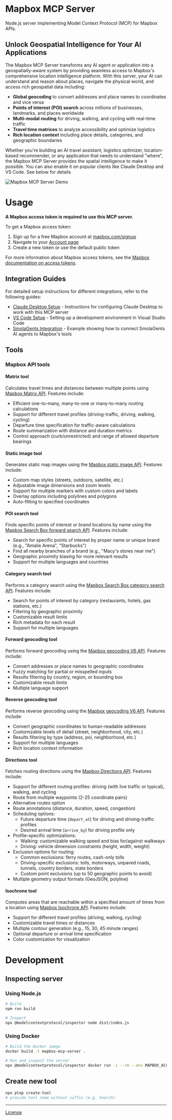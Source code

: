 # Mapbox MCP Server

Node.js server implementing Model Context Protocol (MCP) for Mapbox APIs.

## Unlock Geospatial Intelligence for Your AI Applications

The Mapbox MCP Server transforms any AI agent or application into a geospatially-aware system by providing seamless access to Mapbox's comprehensive location intelligence platform. With this server, your AI can understand and reason about places, navigate the physical world, and access rich geospatial data including:

- **Global geocoding** to convert addresses and place names to coordinates and vice versa
- **Points of interest (POI) search** across millions of businesses, landmarks, and places worldwide
- **Multi-modal routing** for driving, walking, and cycling with real-time traffic
- **Travel time matrices** to analyze accessibility and optimize logistics
- **Rich location context** including place details, categories, and geographic boundaries

Whether you're building an AI travel assistant, logistics optimizer, location-based recommender, or any application that needs to understand "where", the Mapbox MCP Server provides the spatial intelligence to make it possible. You can also enable it on popular clients like Claude Desktop and VS Code. See below for details

![Mapbox MCP Server Demo](./assets/mapbox_mcp_server.gif)

# Usage

**A Mapbox access token is required to use this MCP server.**

To get a Mapbox access token:

1. Sign up for a free Mapbox account at [mapbox.com/signup](https://www.mapbox.com/signup/)
2. Navigate to your [Account page](https://account.mapbox.com/)
3. Create a new token or use the default public token

For more information about Mapbox access tokens, see the [Mapbox documentation on access tokens](https://docs.mapbox.com/help/dive-deeper/access-tokens/).

## Integration Guides

For detailed setup instructions for different integrations, refer to the following guides:

- [Claude Desktop Setup](./docs/claude-desktop-setup.md) - Instructions for configuring Claude Desktop to work with this MCP server
- [VS Code Setup](./docs/vscode-setup.md) - Setting up a development environment in Visual Studio Code
- [SmolaGents Integration](./docs/using-mcp-with-smolagents/README.md) - Example showing how to connect SmolaGents AI agents to Mapbox's tools

## Tools

### Mapbox API tools

#### Matrix tool

Calculates travel times and distances between multiple points using [Mapbox Matrix API](https://www.mapbox.com/matrix-api). Features include:

- Efficient one-to-many, many-to-one or many-to-many routing calculations
- Support for different travel profiles (driving-traffic, driving, walking, cycling)
- Departure time specification for traffic-aware calculations
- Route summarization with distance and duration metrics
- Control approach (curb/unrestricted) and range of allowed departure bearings

#### Static image tool

Generates static map images using the [Mapbox static image API](https://docs.mapbox.com/api/maps/static-images/). Features include:

- Custom map styles (streets, outdoors, satellite, etc.)
- Adjustable image dimensions and zoom levels
- Support for multiple markers with custom colors and labels
- Overlay options including polylines and polygons
- Auto-fitting to specified coordinates

#### POI search tool

Finds specific points of interest or brand locations by name using the [Mapbox Search Box forward search API](https://docs.mapbox.com/api/search/search-box/#search-request). Features include:

- Search for specific points of interest by proper name or unique brand (e.g., "Amalie Arena", "Starbucks")
- Find all nearby branches of a brand (e.g., "Macy's stores near me")
- Geographic proximity biasing for more relevant results
- Support for multiple languages and countries

#### Category search tool

Performs a category search using the [Mapbox Search Box category search API](https://docs.mapbox.com/api/search/search-box/#category-search). Features include:

- Search for points of interest by category (restaurants, hotels, gas stations, etc.)
- Filtering by geographic proximity
- Customizable result limits
- Rich metadata for each result
- Support for multiple languages

#### Forward geocoding tool

Performs forward geocoding using the [Mapbox geocoding V6 API](https://docs.mapbox.com/api/search/geocoding/#forward-geocoding-with-search-text-input). Features include:

- Convert addresses or place names to geographic coordinates
- Fuzzy matching for partial or misspelled inputs
- Results filtering by country, region, or bounding box
- Customizable result limits
- Multiple language support

#### Reverse geocoding tool

Performs reverse geocoding using the [Mapbox geocoding V6 API](https://docs.mapbox.com/api/search/geocoding/#reverse-geocoding). Features include:

- Convert geographic coordinates to human-readable addresses
- Customizable levels of detail (street, neighborhood, city, etc.)
- Results filtering by type (address, poi, neighborhood, etc.)
- Support for multiple languages
- Rich location context information

#### Directions tool

Fetches routing directions using the [Mapbox Directions API](https://docs.mapbox.com/api/navigation/directions/). Features include:

- Support for different routing profiles: driving (with live traffic or typical), walking, and cycling
- Route from multiple waypoints (2-25 coordinate pairs)
- Alternative routes option
- Route annotations (distance, duration, speed, congestion)
- Scheduling options:
  - Future departure time (`depart_at`) for driving and driving-traffic profiles
  - Desired arrival time (`arrive_by`) for driving profile only
- Profile-specific optimizations:
  - Walking: customizable walking speed and bias for/against walkways
  - Driving: vehicle dimension constraints (height, width, weight)
- Exclusion options for routing:
  - Common exclusions: ferry routes, cash-only tolls
  - Driving-specific exclusions: tolls, motorways, unpaved roads, tunnels, country borders, state borders
  - Custom point exclusions (up to 50 geographic points to avoid)
- Multiple geometry output formats (GeoJSON, polyline)

#### Isochrone tool

Computes areas that are reachable within a specified amount of times from a location using [Mapbox Isochrone API](https://docs.mapbox.com/api/navigation/isochrone/). Features include:

- Support for different travel profiles (driving, walking, cycling)
- Customizable travel times or distances
- Multiple contour generation (e.g., 15, 30, 45 minute ranges)
- Optional departure or arrival time specification
- Color customization for visualization

# Development

## Inspecting server

### Using Node.js

```sh
# Build
npm run build

# Inspect
npx @modelcontextprotocol/inspector node dist/index.js
```

### Using Docker

```sh
# Build the Docker image
docker build -t mapbox-mcp-server .

# Run and inspect the server
npx @modelcontextprotocol/inspector docker run -i --rm --env MAPBOX_ACCESS_TOKEN="YOUR_TOKEN" mapbox-mcp-server
```

## Create new tool

```sh
npx plop create-tool
# provide tool name without suffix (e.g. Search)
```

---

[License](LICENSE.md)
